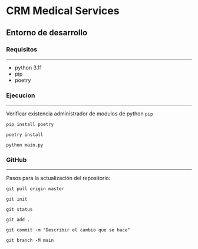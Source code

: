 # CRM Medical Services

## Entorno de desarrollo

### Requisitos

---

- python 3.11
- pip
- poetry

### Ejecucion

---

Verificar existencia administrador de modulos de python `pip`

```text
pip install poetry
```

```text
poetry install
```

```text
python main.py
```

### GitHub

---

Pasos para la actualización del repositorio:

```text
git pull origin master
```

```text
git init
```

```text
git status
```

```text
git add .
```

```text
git commit -m "Describir el cambio que se hace"
```

```text
git branch -M main
```

